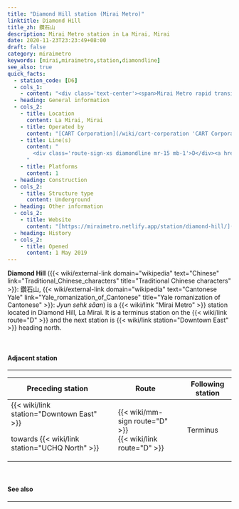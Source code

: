 ```yaml
---
title: "Diamond Hill station (Mirai Metro)"
linktitle: Diamond Hill
title_zh: 鑽石山
description: Mirai Metro station in La Mirai, Mirai
date: 2020-11-23T23:23:49+08:00
draft: false
category: miraimetro
keywords: [mirai,miraimetro,station,diamondline]
see_also: true
quick_facts:
  - station_code: [D6]
  - cols_1:
    - content: "<div class='text-center'><span>Mirai Metro rapid transit station</span></div>"
  - heading: General information
  - cols_2:
    - title: Location
      content: La Mirai, Mirai
    - title: Operated by
      content: "[CART Corporation](/wiki/cart-corporation 'CART Corporation')"
    - title: Line(s)
      content: "
        <div class='route-sign-xs diamondline mr-15 mb-1'>D</div><a href='/wiki/diamond-line' title='Diamond Line'>Diamond Line</a>
      "
    - title: Platforms
      content: 1
  - heading: Construction
  - cols_2:
    - title: Structure type
      content: Underground
  - heading: Other information
  - cols_2:
    - title: Website
      content: "[https://miraimetro.netlify.app/station/diamond-hill/](/station/diamond-hill)"
  - heading: History
  - cols_2:
    - title: Opened
      content: 1 May 2019
---
```


**Diamond Hill** ({{< wiki/external-link domain="wikipedia" text="Chinese" link="Traditional_Chinese_characters" title="Traditional Chinese characters" >}}: 鑽石山, {{< wiki/external-link domain="wikipedia" text="Cantonese Yale" link="Yale_romanization_of_Cantonese" title="Yale romanization of Cantonese" >}}: *Jyun sehk sāan*) is a {{< wiki/link "Mirai Metro" >}} station located in Diamond Hill, La Mirai. It is a terminus station on the {{< wiki/link route="D" >}} and the next station is {{< wiki/link station="Downtown East" >}} heading north.

<br>

#### Adjacent station

---

<div class="table-responsive">
  <table class="table table-bordered table-600 text-center">
    <thead class="thead-light">
      <tr>
        <th class="w-35">Preceding station</th>
        <th colspan="3">Route</th>
        <th class="w-35">Following station</th>
      </tr>
    </thead>
    <tbody>
      <tr>
        <td>
          {{< wiki/link station="Downtown East" >}}
          <p class="small font-italic mb-0">towards {{< wiki/link station="UCHQ North" >}}</p>
        </td>
        <td class="diamondline"></td>
        <td class="w-30">
          <div class="mb-05">
            {{< wiki/mm-sign route="D" >}}
          </div>
          {{< wiki/link route="D" >}}
        </td>
        <td class="diamondline"></td>
        <td class="font-italic">Terminus</td>
      </tr>
    </tbody>
  </table>
</div>

<br>

#### See also

---